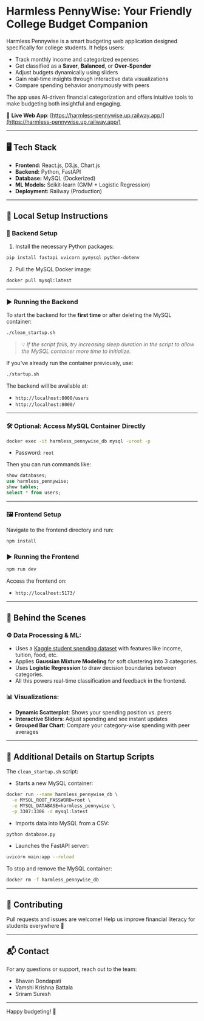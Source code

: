 # Harmless PennyWise: Your Friendly College Budget Companion

Harmless Pennywise is a smart budgeting web application designed specifically for college students. It helps users:

- Track monthly income and categorized expenses
- Get classified as a **Saver**, **Balanced**, or **Over-Spender**
- Adjust budgets dynamically using sliders
- Gain real-time insights through interactive data visualizations
- Compare spending behavior anonymously with peers

The app uses AI-driven financial categorization and offers intuitive tools to make budgeting both insightful and engaging.

🔗 **Live Web App**: [https://harmless-pennywise.up.railway.app/](https://harmless-pennywise.up.railway.app/)

---

## 🖥️ Tech Stack
- **Frontend:** React.js, D3.js, Chart.js
- **Backend:** Python, FastAPI
- **Database:** MySQL (Dockerized)
- **ML Models:** Scikit-learn (GMM + Logistic Regression)
- **Deployment:** Railway (Production)

---

## 🚀 Local Setup Instructions

### 🔧 Backend Setup

1. Install the necessary Python packages:
```sh
pip install fastapi uvicorn pymysql python-dotenv
```

2. Pull the MySQL Docker image:
```sh
docker pull mysql:latest
```

---

### ▶️ Running the Backend

To start the backend for the **first time** or after deleting the MySQL container:
```sh
./clean_startup.sh
```

> 💡 *If the script fails, try increasing sleep duration in the script to allow the MySQL container more time to initialize.*

If you've already run the container previously, use:
```sh
./startup.sh
```

The backend will be available at:
- `http://localhost:8000/users`
- `http://localhost:8000/`

---

### 🛠️ Optional: Access MySQL Container Directly
```sh
docker exec -it harmless_pennywise_db mysql -uroot -p
```
- Password: `root`

Then you can run commands like:
```sql
show databases;
use harmless_pennywise;
show tables;
select * from users;
```

---

### 🖼️ Frontend Setup

Navigate to the frontend directory and run:
```sh
npm install
```

### ▶️ Running the Frontend
```sh
npm run dev
```
Access the frontend on:
- `http://localhost:5173/`

---

## 🧠 Behind the Scenes

### ⚙️ Data Processing & ML:
- Uses a [Kaggle student spending dataset](https://www.kaggle.com/datasets/sumanthnimmagadda/student-spending-dataset) with features like income, tuition, food, etc.
- Applies **Gaussian Mixture Modeling** for soft clustering into 3 categories.
- Uses **Logistic Regression** to draw decision boundaries between categories.
- All this powers real-time classification and feedback in the frontend.

### 📊 Visualizations:
- **Dynamic Scatterplot**: Shows your spending position vs. peers
- **Interactive Sliders**: Adjust spending and see instant updates
- **Grouped Bar Chart**: Compare your category-wise spending with peer averages

---

## 🧪 Additional Details on Startup Scripts

The `clean_startup.sh` script:
- Starts a new MySQL container:
```sh
docker run --name harmless_pennywise_db \
  -e MYSQL_ROOT_PASSWORD=root \
  -e MYSQL_DATABASE=harmless_pennywise \
  -p 3307:3306 -d mysql:latest
```
- Imports data into MySQL from a CSV:
```sh
python database.py
```
- Launches the FastAPI server:
```sh
uvicorn main:app --reload
```

To stop and remove the MySQL container:
```sh
docker rm -f harmless_pennywise_db
```

---

## 🙌 Contributing
Pull requests and issues are welcome! Help us improve financial literacy for students everywhere 💸

---

## 📬 Contact
For any questions or support, reach out to the team:
- Bhavan Dondapati
- Vamshi Krishna Battala
- Sriram Suresh

---

Happy budgeting! 🎯

